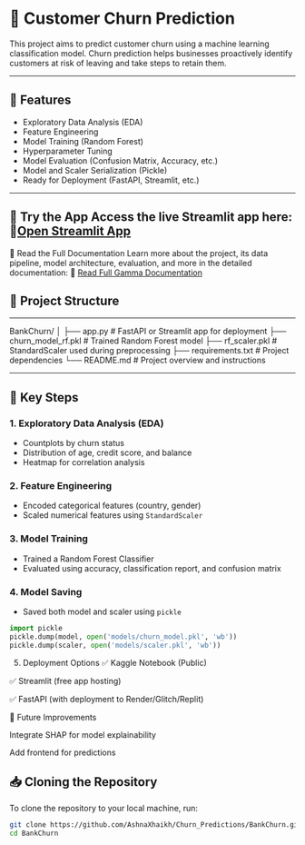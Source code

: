 # 💼 Customer Churn Prediction

This project aims to predict customer churn using a machine learning classification model. Churn prediction helps businesses proactively identify customers at risk of leaving and take steps to retain them.

---


## 🚀 Features

- Exploratory Data Analysis (EDA)
- Feature Engineering
- Model Training (Random Forest)
- Hyperparameter Tuning
- Model Evaluation (Confusion Matrix, Accuracy, etc.)
- Model and Scaler Serialization (Pickle)
- Ready for Deployment (FastAPI, Streamlit, etc.)


---
🚀 Try the App
Access the live Streamlit app here:
🔗[Open Streamlit App](https://churnpredictions-createdbyashna.streamlit.app)
---
📄 Read the Full Documentation
Learn more about the project, its data pipeline, model architecture, evaluation, and more in the detailed documentation:
📘 [Read Full Gamma Documentation](https://gamma.app/docs/Bank-Customer-Churn-Prediction-12hm02f12jtwndi?mode=doc)
## 📁 Project Structure
---
BankChurn/
│
├── app.py # FastAPI or Streamlit app for deployment
├── churn_model_rf.pkl # Trained Random Forest model
├── rf_scaler.pkl # StandardScaler used during preprocessing
├── requirements.txt # Project dependencies
└── README.md # Project overview and instructions


---

## 📌 Key Steps

### 1. Exploratory Data Analysis (EDA)

- Countplots by churn status
- Distribution of age, credit score, and balance
- Heatmap for correlation analysis

### 2. Feature Engineering

- Encoded categorical features (country, gender)
- Scaled numerical features using `StandardScaler`

### 3. Model Training

- Trained a Random Forest Classifier
- Evaluated using accuracy, classification report, and confusion matrix

### 4. Model Saving

- Saved both model and scaler using `pickle`

```python
import pickle
pickle.dump(model, open('models/churn_model.pkl', 'wb'))
pickle.dump(scaler, open('models/scaler.pkl', 'wb'))
```
5. Deployment Options
✅ Kaggle Notebook (Public)

✅ Streamlit (free app hosting)

✅ FastAPI (with deployment to Render/Glitch/Replit)

🚀 Future Improvements

Integrate SHAP for model explainability

Add frontend for predictions

## 📥 Cloning the Repository

To clone the repository to your local machine, run:

```bash
git clone https://github.com/AshnaXhaikh/Churn_Predictions/BankChurn.git
cd BankChurn
```

